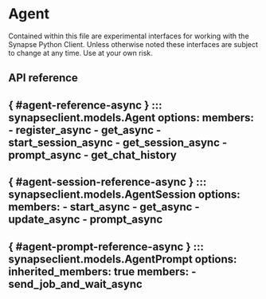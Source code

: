 # Agent

Contained within this file are experimental interfaces for working with the Synapse Python
Client. Unless otherwise noted these interfaces are subject to change at any time. Use
at your own risk.

## API reference

[](){ #agent-reference-async }
::: synapseclient.models.Agent
    options:
        members:
            - register_async
            - get_async
            - start_session_async
            - get_session_async
            - prompt_async
            - get_chat_history
---
[](){ #agent-session-reference-async }
::: synapseclient.models.AgentSession
    options:
        members:
            - start_async
            - get_async
            - update_async
            - prompt_async
---
[](){ #agent-prompt-reference-async }
::: synapseclient.models.AgentPrompt
    options:
        inherited_members: true
        members:
            - send_job_and_wait_async
---
